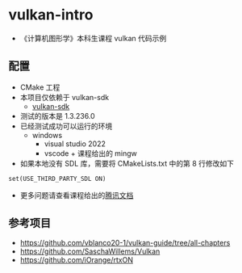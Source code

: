 # vulkan-intro
+ 《计算机图形学》本科生课程 vulkan 代码示例

## 配置
+ CMake 工程
+ 本项目仅依赖于 vulkan-sdk
    + [vulkan-sdk](https://vulkan.lunarg.com/)
+ 测试的版本是 1.3.236.0
+ 已经测试成功可以运行的环境
    + windows
        + visual studio 2022
        + vscode + 课程给出的 mingw
+ 如果本地没有 SDL 库，需要将 CMakeLists.txt 中的第 8 行修改如下
```txt
set(USE_THIRD_PARTY_SDL ON)
```

+ 更多问题请查看课程给出的[腾讯文档](https://docs.qq.com/doc/DUlloeFpHeVhaUm1J)

## 参考项目
+ https://github.com/vblanco20-1/vulkan-guide/tree/all-chapters
+ https://github.com/SaschaWillems/Vulkan
+ https://github.com/iOrange/rtxON